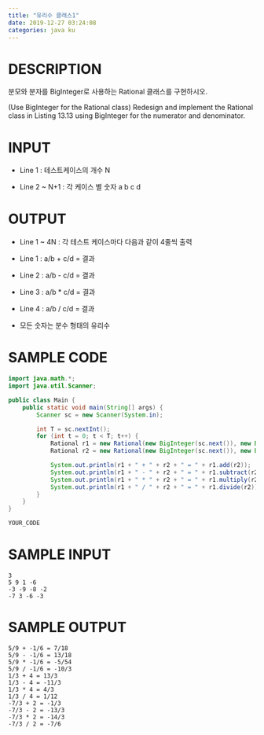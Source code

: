 ```yaml
---
title: "유리수 클래스1"
date: 2019-12-27 03:24:08
categories: java ku
---
```


# DESCRIPTION
분모와 분자를 BigInteger로 사용하는 Rational 클래스를 구현하시오.

(Use BigInteger for the Rational class) Redesign and implement the Rational class in Listing 13.13 using BigInteger for the numerator and denominator.

# INPUT
* Line 1 : 테스트케이스의 개수 N

* Line 2 ~ N+1 : 각 케이스 별 숫자 a b c d

# OUTPUT
* Line 1 ~ 4N : 각 테스트 케이스마다 다음과 같이 4줄씩 출력

- Line 1 : a/b + c/d = 결과

- Line 2 : a/b - c/d = 결과

- Line 3 : a/b * c/d = 결과

- Line 4 : a/b / c/d = 결과

- 모든 숫자는 분수 형태의 유리수

# SAMPLE CODE
```java
import java.math.*;
import java.util.Scanner;

public class Main {
    public static void main(String[] args) {
        Scanner sc = new Scanner(System.in);

        int T = sc.nextInt();
        for (int t = 0; t < T; t++) {
            Rational r1 = new Rational(new BigInteger(sc.next()), new BigInteger(sc.next()));
            Rational r2 = new Rational(new BigInteger(sc.next()), new BigInteger(sc.next()));

            System.out.println(r1 + " + " + r2 + " = " + r1.add(r2));
            System.out.println(r1 + " - " + r2 + " = " + r1.subtract(r2));
            System.out.println(r1 + " * " + r2 + " = " + r1.multiply(r2));
            System.out.println(r1 + " / " + r2 + " = " + r1.divide(r2));
        }
    }
}

YOUR_CODE
```

# SAMPLE INPUT
```
3
5 9 1 -6
-3 -9 -8 -2
-7 3 -6 -3
```

# SAMPLE OUTPUT
```
5/9 + -1/6 = 7/18
5/9 - -1/6 = 13/18
5/9 * -1/6 = -5/54
5/9 / -1/6 = -10/3
1/3 + 4 = 13/3
1/3 - 4 = -11/3
1/3 * 4 = 4/3
1/3 / 4 = 1/12
-7/3 + 2 = -1/3
-7/3 - 2 = -13/3
-7/3 * 2 = -14/3
-7/3 / 2 = -7/6
```

<script src="https://gist.github.com/DetegiCE/dbd781fe34fe13cc078bf6abac84a07f.js"></script>
